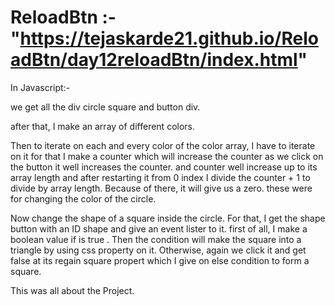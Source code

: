 # ReloadBtn  :-  "https://tejaskarde21.github.io/ReloadBtn/day12reloadBtn/index.html"

In Javascript:-

 we get all the div circle square and button div.

 after that, I make an array of different colors. 

 Then to iterate on each and every color of the color array, I have to iterate on it for that
    I make a counter which will increase the counter as we click on the button it well increases the counter.
    and counter well increase up to its array length and after restarting it from 0 index I divide the counter + 1 to divide by array length.
    Because of there, it will  give us a zero.
  these were for changing the color of the circle.

  Now change the shape of a square inside the circle.
  For that, I get the shape button with an ID shape and give an event lister to it.
  first of all, I make a boolean value if is true .
  Then the condition will make the square into a triangle by using css property on it.
  Otherwise, again we click it and get false at its regain square propert which I give on else condition to form a square.

  This was all about the Project.
